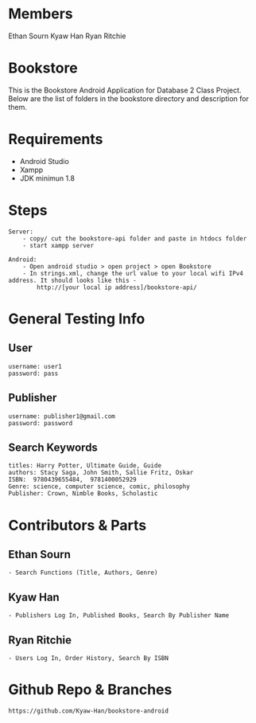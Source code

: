 # Members
Ethan Sourn
Kyaw Han
Ryan Ritchie

# Bookstore

This is the Bookstore Android Application for Database 2 Class Project.
Below are the list of folders in the bookstore directory and description for them.

# Requirements
- Android Studio
- Xampp
- JDK minimun 1.8

# Steps
    Server: 
        - copy/ cut the bookstore-api folder and paste in htdocs folder
        - start xampp server
    
    Android:
        - Open android studio > open project > open Bookstore
        - In strings.xml, change the url value to your local wifi IPv4 address. It should looks like this -
            http://[your local ip address]/bookstore-api/

# General Testing Info

## User
    username: user1
    password: pass

## Publisher
    username: publisher1@gmail.com  
    password: password

## Search Keywords
    titles: Harry Potter, Ultimate Guide, Guide
    authors: Stacy Saga, John Smith, Sallie Fritz, Oskar
    ISBN:  9780439655484,  9781400052929
    Genre: science, computer science, comic, philosophy
    Publisher: Crown, Nimble Books, Scholastic


# Contributors & Parts

## Ethan Sourn
    - Search Functions (Title, Authors, Genre)

## Kyaw Han
    - Publishers Log In, Published Books, Search By Publisher Name

## Ryan Ritchie
    - Users Log In, Order History, Search By ISBN

# Github Repo & Branches
    https://github.com/Kyaw-Han/bookstore-android
